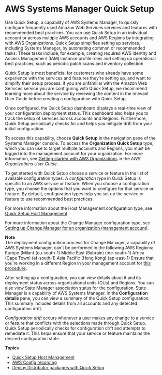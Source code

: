 # AWS Systems Manager Quick Setup<a name="systems-manager-quick-setup"></a>

Use Quick Setup, a capability of AWS Systems Manager, to quickly configure frequently used Amazon Web Services services and features with recommended best practices\. You can use Quick Setup in an individual account or across multiple AWS accounts and AWS Regions by integrating with AWS Organizations\. Quick Setup simplifies setting up services, including Systems Manager, by automating common or recommended tasks\. These tasks include, for example, creating required AWS Identity and Access Management \(IAM\) instance profile roles and setting up operational best practices, such as periodic patch scans and inventory collection\. 

Quick Setup is most beneficial for customers who already have some experience with the services and features they're setting up, and want to simplify their setup process\. If you are unfamiliar with the Amazon Web Services service you are configuring with Quick Setup, we recommend learning more about the service by reviewing the content in the relevant User Guide before creating a configuration with Quick Setup\.

Once configured, the Quick Setup dashboard displays a real\-time view of your configuration deployment status\. This dashboard also helps you to track the setup of services across accounts and Regions\. Furthermore, Quick Setup periodically checks for and helps you mitigate drift from your initial configuration\. 

To access this capability, choose **Quick Setup** in the navigation pane of the Systems Manager console\. To access the **Organization Quick Setup** type, which you can use to target multiple accounts and Regions, you must be logged into the management account for your organization\. For more information, see [Getting started with AWS Organizations](https://docs.aws.amazon.com/organizations/latest/userguide/orgs_getting-started.html) in the *AWS Organizations User Guide*\. 

To get started with Quick Setup choose a service or feature in the list of available configuration types\. A *configuration type* in Quick Setup is specific to an AWS service or feature\. When you choose a configuration type, you choose the options that you want to configure for that service or feature\. By default, configuration types help you set up the service or feature to use recommended best practices\. 

For more information about the Host Management configuration type, see [Quick Setup Host Management](quick-setup-host-management.md)\. 

For more information about the Change Manager configuration type, see [Setting up Change Manager for an organization \(management account\)](change-manager-organization-setup.md)\.

**Note**  
The deployment configuration process for Change Manager, a capability of AWS Systems Manager, can't be performed in the following AWS Regions:  
Europe \(Milan\) \(eu\-south\-1\)
Middle East \(Bahrain\) \(me\-south\-1\)
Africa \(Cape Town\) \(af\-south\-1\)
Asia Pacific \(Hong Kong\) \(ap\-east\-1\)
Ensure that you're working in a different Region in your management account for [this procedure](change-manager-organization-setup.md)\.

After setting up a configuration, you can view details about it and its deployment status across organizational units \(OUs\) and Regions\. You can also view State Manager association status for the configuration\. State Manager is a capability of AWS Systems Manager\. In the **Configuration details** pane, you can view a summary of the Quick Setup configuration\. This summary includes details from all accounts and any detected configuration drift\. 

*Configuration drift* occurs whenever a user makes any change to a service or feature that conflicts with the selections made through Quick Setup\. Quick Setup periodically checks for configuration drift and attempts to remediate it\. This helps ensure that your service or feature maintains the desired configuration state\. 

**Topics**
+ [Quick Setup Host Management](quick-setup-host-management.md)
+ [AWS Config recording](quick-setup-config.md)
+ [Deploy Distributor packages with Quick Setup](quick-setup-distributor.md)